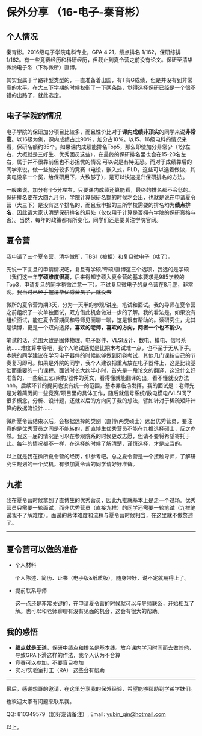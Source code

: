 # 保外分享 （16-电子-秦育彬）
## 个人情况
秦育彬。2016级电子学院电科专业，GPA 4.21，绩点排名 1/162，保研综排1/162。有一些竞赛经历和科研经历，但截止到夏令营之前没有论文。保研至清华微纳电子系（下称微所）直博。

其实我属于半路转型类型的，一直准备着出国，有T有G成绩，但是并没有到非常高的水平。在大三下学期的时候权衡了一下两条路，觉得选择保研已经是一个很不错的出路了，就此选定。

## 电子学院的情况
电子学院的保研加分项目比较多，而且性价比对于**课内成绩非顶尖**的同学来说**非常高**。以16级为例，课内成绩占比90%，加分占10%。以15、16级电科的情况来看，保研名额约35个。如果课内成绩能排名Top5，那么即使加分非常少（1分左右，大概就是三好生、优秀团员这些），在最终的保研排名里也会在15-20名左右，属于并不很靠前但也不必担忧的情况 ~~可以说是有恃无恐~~。而对于成绩靠后的同学来说，做一些加分较多的竞赛（电设，嵌入式，PLD，这些可以选着做做，其实电设拿一个奖，给保研用下，大致够了），是可以快速提升保研排名的方法。

一般来说，加分有个5分左右，只要课内成绩还算能看，最终的排名都不会低的。保研排名要在大四九月份，学院计算保研名额的时候才会出，也就是说在申请夏令营（大三下）是没有这个排名的，而且我申报的三所学校需要的排名均为**绩点排名**，因此请大家认清楚保研排名的用处（仅仅用于计算是否拥有学院的保研资格与否）。当然，每年的政策都有所变化，同学们还是要关注学院官网。

## 夏令营
我申请了三个夏令营，清华微所，TBSI（被拒）和复旦微电子（咕了）。

先说一下复旦的申请情况吧，复旦有学硕/专硕/直博这三个选项，我选的是学硕（我们这一年**学硕难度很高**，后来得知学硕入夏令营的基本要求是985学校的Top3，申请复旦的同学稍微注意一下）。不过复旦微电子的夏令营在8月底，非常晚。~~我当时已经手握清华优秀营员了，就没去~~

微所的夏令营为期3天，分为一天半的参观/讲座，笔试和面试。我的导师在夏令营之前组织了一次单独面试，双方借此机会做进一步的了解。我的看法是，如果没有组织面试，能在夏令营期间和导师见面聊一聊，这是很有帮助的。读研究生，尤其是读博，更是一个双向选择，**喜欢的老师，喜欢的方向，两者一个也不能少**。

笔试的话，范围大致是固体物理、电子器件、VLSI设计、数电、模电、信号系统……难度算中等吧，我个人笔试感觉是比期末考试难一点，也不至于无从下手。本院的同学建议在学习电子器件的时候能够做到闭卷考试，其他几门课按自己的节奏复习即可。如果是外院的同学，我个人建议把重点放在电子器件上，这是比较基础而重要的一门课程。面试时长大约半小时，首先是一段论文的翻译，这没什么好准备的，一些新工艺/架构/器件的英文，看得懂就能翻译的出，看不懂就没办法hhh。后续环节的提问也没有统一的范围，基本靠临场发挥。我的面试是：老师先是对着简历问一些竞赛/项目里的具体工作，随后就信号系统/数电模电/VLSI问了很多概念，分析、设计题，还就以后的方向问了我的想法，譬如针对于稀疏矩阵计算的数据流设计……

微所夏令营结束以后，会根据选择的类别（直博/两类硕士）选出优秀营员，要注意的是优秀营员之间是不能转的，即直博生优秀营员不能在九推选择硕士，反之亦然。我这一届的情况是可以在参观院系的时候更改志愿，但请不要将希望寄托于此。每年的情况都不一样，在选择的时候了解清楚，谨慎选择，才是应当的。

以上就是我在微所夏令营的经历，供参考吧。总之夏令营是一个接触导师，了解研究生规划的一个契机。有参加夏令营的同学请好好准备。

## 九推
我在夏令营时候拿到了直博生的优秀营员，因此九推就基本上是走一个过场。优秀营员只需要一轮面试，而非优秀营员（直接九推）的同学还需要一轮笔试（九推笔试我不了解难度）。面试的总体难度和流程与夏令营时候相当，在这里就不做赘述了。

---
## 夏令营可以做的准备
* 个人材料

    个人陈述、简历、证书（电子版&纸质版），随身带好，说不定就用得上了。

* 提前联系导师

    这一点还是非常关键的，在申请夏令营的时候就可以与导师联系，开始相互了解。也可以和老师聊聊有没有见面的机会，这会有很大的帮助。

## 我的感悟
* **绩点就是王道**，保研中绩点和排名是基本线。放弃课内学习时间而去做其他，导致GPA下滑这样的作法，我个人认为不合算
* 竞赛可以参加，不要盲目参加
* 实习/实验室打工（RA） 这些会有帮助

---
最后，感谢想哥的邀请，在这里分享我的保外经验，希望能够帮助到学弟学妹们。

也欢迎大家有问题来联系我。

QQ: 810349579（加好友请备注）, Email: yubin_qin@hotmail.com

以上。